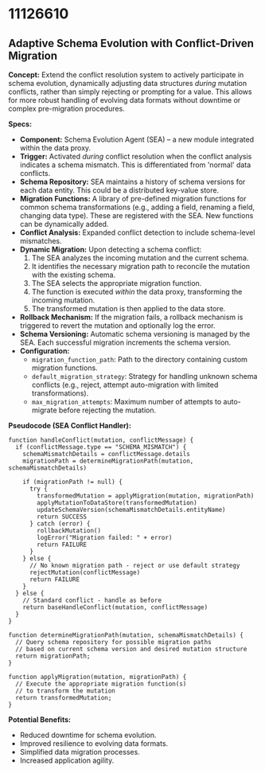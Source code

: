 # 11126610

## Adaptive Schema Evolution with Conflict-Driven Migration

**Concept:** Extend the conflict resolution system to actively participate in schema evolution, dynamically adjusting data structures *during* mutation conflicts, rather than simply rejecting or prompting for a value. This allows for more robust handling of evolving data formats without downtime or complex pre-migration procedures.

**Specs:**

*   **Component:** Schema Evolution Agent (SEA) – a new module integrated within the data proxy.
*   **Trigger:** Activated *during* conflict resolution when the conflict analysis indicates a schema mismatch.  This is differentiated from 'normal' data conflicts.
*   **Schema Repository:** SEA maintains a history of schema versions for each data entity. This could be a distributed key-value store.
*   **Migration Functions:** A library of pre-defined migration functions for common schema transformations (e.g., adding a field, renaming a field, changing data type). These are registered with the SEA. New functions can be dynamically added.
*   **Conflict Analysis:**  Expanded conflict detection to include schema-level mismatches.
*   **Dynamic Migration:** Upon detecting a schema conflict:
    1.  The SEA analyzes the incoming mutation and the current schema.
    2.  It identifies the necessary migration path to reconcile the mutation with the existing schema.
    3.  The SEA selects the appropriate migration function.
    4.  The function is executed *within* the data proxy, transforming the incoming mutation.
    5.  The transformed mutation is then applied to the data store.
*   **Rollback Mechanism:** If the migration fails, a rollback mechanism is triggered to revert the mutation and optionally log the error.
*   **Schema Versioning:** Automatic schema versioning is managed by the SEA.  Each successful migration increments the schema version.
*   **Configuration:**
    *   `migration_function_path`: Path to the directory containing custom migration functions.
    *   `default_migration_strategy`:  Strategy for handling unknown schema conflicts (e.g., reject, attempt auto-migration with limited transformations).
    *   `max_migration_attempts`: Maximum number of attempts to auto-migrate before rejecting the mutation.

**Pseudocode (SEA Conflict Handler):**

```
function handleConflict(mutation, conflictMessage) {
  if (conflictMessage.type == "SCHEMA_MISMATCH") {
    schemaMismatchDetails = conflictMessage.details
    migrationPath = determineMigrationPath(mutation, schemaMismatchDetails)

    if (migrationPath != null) {
      try {
        transformedMutation = applyMigration(mutation, migrationPath)
        applyMutationToDataStore(transformedMutation)
        updateSchemaVersion(schemaMismatchDetails.entityName)
        return SUCCESS
      } catch (error) {
        rollbackMutation()
        logError("Migration failed: " + error)
        return FAILURE
      }
    } else {
      // No known migration path - reject or use default strategy
      rejectMutation(conflictMessage)
      return FAILURE
    }
  } else {
    // Standard conflict - handle as before
    return baseHandleConflict(mutation, conflictMessage)
  }
}

function determineMigrationPath(mutation, schemaMismatchDetails) {
  // Query schema repository for possible migration paths
  // based on current schema version and desired mutation structure
  return migrationPath;
}

function applyMigration(mutation, migrationPath) {
  // Execute the appropriate migration function(s)
  // to transform the mutation
  return transformedMutation;
}
```

**Potential Benefits:**

*   Reduced downtime for schema evolution.
*   Improved resilience to evolving data formats.
*   Simplified data migration processes.
*   Increased application agility.
